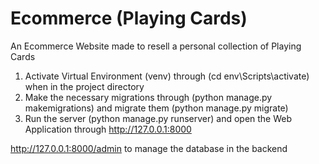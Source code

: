 # Ecommerce (Playing Cards)

An Ecommerce Website made to resell a personal collection of Playing Cards

1. Activate Virtual Environment (venv) through (cd env\Scripts\activate) when in the project directory
2. Make the necessary migrations through (python manage.py makemigrations) and migrate them (python manage.py migrate)
3. Run the server (python manage.py runserver) and open the Web Application through http://127.0.0.1:8000 

http://127.0.0.1:8000/admin to manage the database in the backend 
